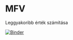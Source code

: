 # MFV

Leggyakoribb érték számítása

[![Binder](https://mybinder.org/badge_logo.svg)](https://mybinder.org/v2/gh/gyulat/MFV/master)
